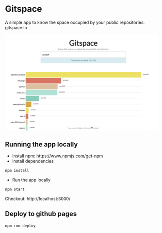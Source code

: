 # Gitspace

A simple app to know the space occupied by your public repositories: gitspace.io

![alt text](public/preview.png "Preview")

## Running the app locally

* Install npm: https://www.npmjs.com/get-npm
* Install dependencies

```bash
npm install
```

* Run  the app locally

```bash
npm start
```

Checkout: http://localhost:3000/

## Deploy to github pages

```
npm run deploy
```
